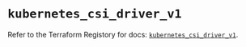 # `kubernetes_csi_driver_v1`

Refer to the Terraform Registory for docs: [`kubernetes_csi_driver_v1`](https://www.terraform.io/docs/providers/kubernetes/r/csi_driver_v1).
